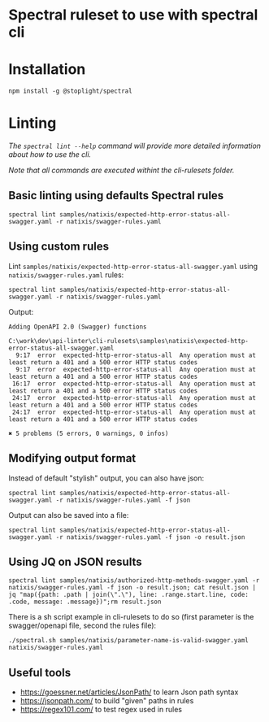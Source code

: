 # Spectral ruleset to use with spectral cli

# Installation

```
npm install -g @stoplight/spectral
```

# Linting

*The `spectral lint --help` command will provide more detailed information about how to use the cli.*

*Note that all commands are executed withint the cli-rulesets folder.*


## Basic linting using defaults Spectral rules

```
spectral lint samples/natixis/expected-http-error-status-all-swagger.yaml -r natixis/swagger-rules.yaml
```

## Using custom rules

Lint `samples/natixis/expected-http-error-status-all-swagger.yaml` using `natixis/swagger-rules.yaml` rules:

```
spectral lint samples/natixis/expected-http-error-status-all-swagger.yaml -r natixis/swagger-rules.yaml
```

Output:
```
Adding OpenAPI 2.0 (Swagger) functions

C:\work\dev\api-linter\cli-rulesets\samples\natixis\expected-http-error-status-all-swagger.yaml
  9:17  error  expected-http-error-status-all  Any operation must at least return a 401 and a 500 error HTTP status codes
  9:17  error  expected-http-error-status-all  Any operation must at least return a 401 and a 500 error HTTP status codes
 16:17  error  expected-http-error-status-all  Any operation must at least return a 401 and a 500 error HTTP status codes
 24:17  error  expected-http-error-status-all  Any operation must at least return a 401 and a 500 error HTTP status codes
 24:17  error  expected-http-error-status-all  Any operation must at least return a 401 and a 500 error HTTP status codes

✖ 5 problems (5 errors, 0 warnings, 0 infos)
```

## Modifying output format

Instead of default "stylish" output, you can also have json:

```
spectral lint samples/natixis/expected-http-error-status-all-swagger.yaml -r natixis/swagger-rules.yaml -f json
```

Output can also be saved into a file:

```
spectral lint samples/natixis/expected-http-error-status-all-swagger.yaml -r natixis/swagger-rules.yaml -f json -o result.json
```

## Using JQ on JSON results

```
spectral lint samples/natixis/authorized-http-methods-swagger.yaml -r natixis/swagger-rules.yaml -f json -o result.json; cat result.json | jq "map({path: .path | join(\".\"), line: .range.start.line, code: .code, message: .message})";rm result.json
```

There is a sh script example in cli-rulesets to do so (first parameter is the swagger/openapi file, second the rules file):

```
./spectral.sh samples/natixis/parameter-name-is-valid-swagger.yaml natixis/swagger-rules.yaml
```

## Useful tools

- https://goessner.net/articles/JsonPath/ to learn Json path syntax
- https://jsonpath.com/ to build "given" paths in rules
- https://regex101.com/ to test regex used in rules